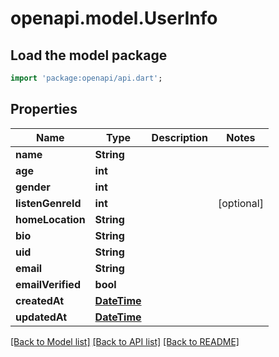 # openapi.model.UserInfo

## Load the model package
```dart
import 'package:openapi/api.dart';
```

## Properties
Name | Type | Description | Notes
------------ | ------------- | ------------- | -------------
**name** | **String** |  | 
**age** | **int** |  | 
**gender** | **int** |  | 
**listenGenreId** | **int** |  | [optional] 
**homeLocation** | **String** |  | 
**bio** | **String** |  | 
**uid** | **String** |  | 
**email** | **String** |  | 
**emailVerified** | **bool** |  | 
**createdAt** | [**DateTime**](DateTime.md) |  | 
**updatedAt** | [**DateTime**](DateTime.md) |  | 

[[Back to Model list]](../README.md#documentation-for-models) [[Back to API list]](../README.md#documentation-for-api-endpoints) [[Back to README]](../README.md)


